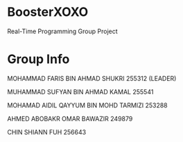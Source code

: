 # BoosterXOXO
Real-Time Programming Group Project 

# Group Info

MOHAMMAD FARIS BIN AHMAD SHUKRI 255312 (LEADER)

MUHAMMAD SUFYAN BIN AHMAD KAMAL 255541

MOHAMAD AIDIL QAYYUM BIN MOHD TARMIZI 253288

AHMED ABOBAKR OMAR BAWAZIR 249879

CHIN SHIANN FUH 256643
